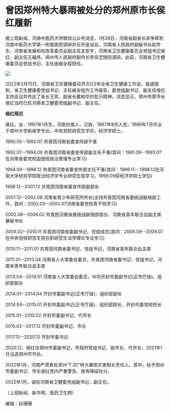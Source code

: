# 曾因郑州特大暴雨被处分的郑州原市长侯红履新

据上观新闻，河南中医药大学微信公众号消息，1月28日，河南省副省长宋争辉到河南中医药大学第一附属医院调研并召开座谈会。河南省人民政府副秘书长赵学东，河南省发展和和改革委员会副主任支安宇，河南省卫生健康委员会党组书记侯红、副主任王福伟，郑州市人民政府副市长李凤芝随同调研。此前，河南省卫生健康委员会党组书记、主任由阚全程担任。

![](https://inews.gtimg.com/news_bt/OXl5DSMOKxn6GWj5It1tfI0ZOxE5Mu5bvkr4Pr0w2f15AAA/1000)

2022年2月15日，河南省卫生健康委召开2022年全省卫生健康工作会。报道提到，省卫生健康委党组书记、主任阚全程作工作报告，委党组副书记、副主任侯红主持会议并传达了省长王凯、副省长戴柏华的批示精神。消息显示，郑州市原市长侯红当时已任河南省卫健委党组副书记、副主任。

**侯红简历**

侯红，女，1967年1月生，河南社旗人，汉族，1987年8月入党，1989年7月毕业于郑州大学新闻学专业，中央党校研究生学历，经济学硕士。

1990.05--1992.07 共青团河南省委宣传部干事

1992.07--1994.09 共青团河南省委宣传部副主任干事(其间：1991.09--1993.07在河南省委党校函授班政治管理专业学习)

1994.09--1998.12 共青团河南省委宣传部主任干事(其间：1996.11--
1998.12在河南大学经贸学院政治经济学专业研究生班学习，1999.09获经济学硕士学位)

1998.12--2001.12 共青团河南省委宣传部副部长

2001.12--2002.08 河南省青少年研究所所长(主持共青团河南省委统战联络部工作，其间：2002.03--2002.07河南省委党校青干班学习)

2002.08--2006.02 共青团河南省委统战联络部部长、河南省青年联合会副主席兼秘书长

2006.02--2010.11 共青团河南省委副书记、党组成员(其间：2006.09--2009.07在中央党校研究生院在职研究生法学理论专业学习)

2010.11--2011.01 共青团河南省委书记、党组书记，河南省青年联合会主席

2011.01--2013.04 河南省人大常委会委员，共青团河南省委书记、党组书记，河南省青年联合会主席

2013.04--2014.01 河南省人大常委会委员，中共开封市委副书记(正市厅级)、组织部部长

2014.01--2014.04 开封市委副书记(正市厅级)、组织部部长

2014.04--2015.01 开封市委副书记(正市厅级)、组织部部长，开封市委党校校长

2015.01--2015.02 开封市委副书记、代市长

2015.02--2017.12 开封市委副书记、市长

2017.12--2020.12 开封市委书记

2020.12，侯红任郑州市委副书记，市政府党组书记、副市长、代市长，2021年1月当选郑州市市长。

2022年1月，河南严肃查处郑州“7·20”特大暴雨灾害相关责任人。其中，给予郑州市委副书记、市长侯红党内严重警告、政务降级处分。

2022年1月，调任河南省卫健委党组副书记、副主任。

（上观新闻、新华网、医药卫生网）

编辑：赵珊珊

